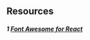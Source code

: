 ## Resources

  ##### 1 [Font Awesome for React](https://fontawesome.com/how-to-use/on-the-web/using-with/react) 


